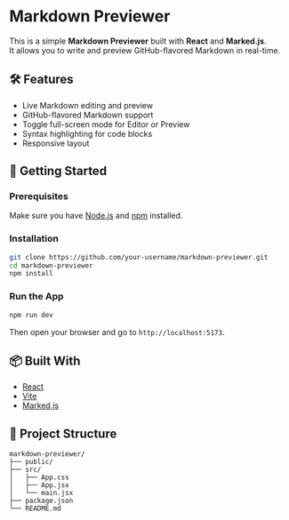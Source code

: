 # Markdown Previewer

This is a simple **Markdown Previewer** built with **React** and **Marked.js**.  
It allows you to write and preview GitHub-flavored Markdown in real-time.

## 🛠 Features

- Live Markdown editing and preview
- GitHub-flavored Markdown support
- Toggle full-screen mode for Editor or Preview
- Syntax highlighting for code blocks
- Responsive layout

## 🚀 Getting Started

### Prerequisites

Make sure you have [Node.js](https://nodejs.org/) and [npm](https://www.npmjs.com/) installed.

### Installation

```bash
git clone https://github.com/your-username/markdown-previewer.git
cd markdown-previewer
npm install
```

### Run the App

```bash
npm run dev
```

Then open your browser and go to `http://localhost:5173`.

## 📦 Built With

- [React](https://reactjs.org/)
- [Vite](https://vitejs.dev/)
- [Marked.js](https://marked.js.org/)

## 📁 Project Structure

```
markdown-previewer/
├── public/
├── src/
│   ├── App.css
│   ├── App.jsx
│   └── main.jsx
├── package.json
└── README.md
```

